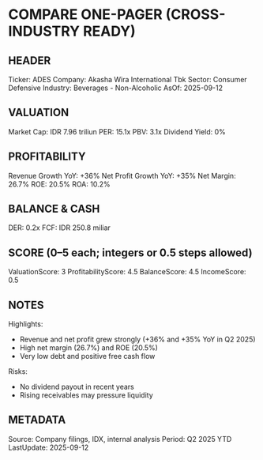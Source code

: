 # COMPARE ONE-PAGER (CROSS-INDUSTRY READY)

## HEADER
Ticker: ADES
Company: Akasha Wira International Tbk
Sector: Consumer Defensive
Industry: Beverages - Non-Alcoholic
AsOf: 2025-09-12

## VALUATION
Market Cap: IDR 7.96 triliun
PER: 15.1x
PBV: 3.1x
Dividend Yield: 0%

## PROFITABILITY
Revenue Growth YoY: +36%
Net Profit Growth YoY: +35%
Net Margin: 26.7%
ROE: 20.5%
ROA: 10.2%

## BALANCE & CASH
DER: 0.2x
FCF: IDR 250.8 miliar

## SCORE (0–5 each; integers or 0.5 steps allowed)
ValuationScore: 3
ProfitabilityScore: 4.5
BalanceScore: 4.5
IncomeScore: 0.5

## NOTES
Highlights:
- Revenue and net profit grew strongly (+36% and +35% YoY in Q2 2025)
- High net margin (26.7%) and ROE (20.5%)
- Very low debt and positive free cash flow

Risks:
- No dividend payout in recent years
- Rising receivables may pressure liquidity

## METADATA
Source: Company filings, IDX, internal analysis
Period: Q2 2025 YTD
LastUpdate: 2025-09-12